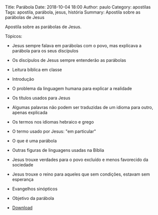 Title: Parábola
Date: 2018-10-04 18:00
Author: paulo
Category: apostilas
Tags: apostila, parábola, jesus, história
Summary: Apostila sobre as parábolas de Jesus

Apostila sobre as parábolas de Jesus.

Tópicos:

- Jesus sempre falava em parábolas com o povo, mas explicava a parábola para os seus discípulos
- Os discípulos de Jesus sempre entenderão as parábolas
- Leitura bíblica em classe
- Introdução
- O problema da linguagem humana para explicar a realidade
- Os títulos usados para Jesus
- Algumas palavras não podem ser traduzidas de um idioma para outro, apenas explicada
- Os termos nos idiomas hebraico e grego
- O termo usado por Jesus: "em particular"
- O que é uma parábola
- Outras figuras de linguagens usadas na Bíblia
- Jesus trouxe verdades para o povo excluído e menos favorecido da sociedade
- Jesus trouxe o reino para aqueles que sem condições, estavam sem esperança
- Evangelhos sinópticos
- Objetivo da parábola


- [Download](https://www.dropbox.com/s/lg16y00swcawj9d/Par%C3%A1bola.pdf?dl=1)